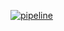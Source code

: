 [![pipeline](https://github.com/santiagohernandezs/actions/actions/workflows/pipeLine.yml/badge.svg)](https://github.com/santiagohernandezs/actions/actions/workflows/pipeLine.yml)
